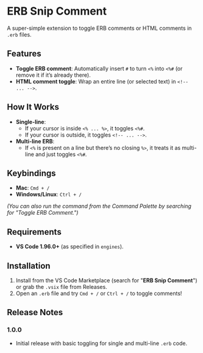 # ERB Snip Comment

A super-simple extension to toggle ERB comments or HTML comments in `.erb` files.

## Features

- **Toggle ERB comment**: Automatically insert `#` to turn `<%` into `<%#` (or remove it if it’s already there).
- **HTML comment toggle**: Wrap an entire line (or selected text) in `<!-- ... -->`.

## How It Works

- **Single-line**:  
  - If your cursor is inside `<% ... %>`, it toggles `<%#`.  
  - If your cursor is outside, it toggles `<!-- ... -->`.  
- **Multi-line ERB**:  
  - If `<%` is present on a line but there’s no closing `%>`, it treats it as multi-line and just toggles `<%#`.  

## Keybindings

- **Mac**: `Cmd + /`
- **Windows/Linux**: `Ctrl + /`

*(You can also run the command from the Command Palette by searching for "Toggle ERB Comment.")*

## Requirements

- **VS Code 1.96.0+** (as specified in `engines`).

## Installation

1. Install from the VS Code Marketplace (search for "**ERB Snip Comment**") or grab the `.vsix` file from Releases.
2. Open an `.erb` file and try `Cmd + /` or `Ctrl + /` to toggle comments!

## Release Notes

### 1.0.0
- Initial release with basic toggling for single and multi-line `.erb` code.
